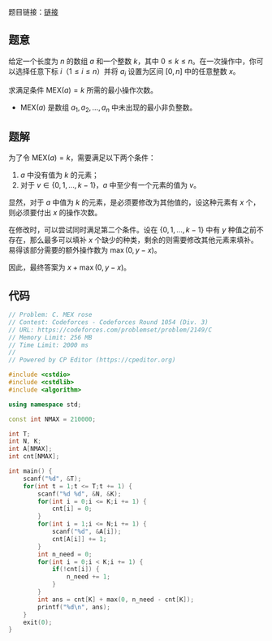 题目链接：[链接](https://codeforces.com/problemset/problem/2149/C)

## 题意

给定一个长度为 $n$ 的数组 $a$ 和一个整数 $k$，其中 $0 \leq k \leq n$。在一次操作中，你可以选择任意下标 $i$（$1 \leq i \leq n$）并将 $a_i$ 设置为区间 $[0, n]$ 中的任意整数 $x$。

求满足条件 $\text{MEX}(a) = k$ 所需的最小操作次数。

* $\text{MEX}(a)$ 是数组 $a_1, a_2, \dots, a_n$ 中未出现的最小非负整数。

## 题解

为了令 $\text{MEX}(a) = k$，需要满足以下两个条件：

1. $a$ 中没有值为 $k$ 的元素；
2. 对于 $v \in \{0, 1, \dots, k - 1\}$，$a$ 中至少有一个元素的值为 $v$。

显然，对于 $a$ 中值为 $k$ 的元素，是必须要修改为其他值的，设这种元素有 $x$ 个，则必须要付出 $x$ 的操作次数。

在修改时，可以尝试同时满足第二个条件。设在 $\{0, 1, \dots, k - 1\}$ 中有 $y$ 种值之前不存在，那么最多可以填补 $x$ 个缺少的种类，剩余的则需要修改其他元素来填补。易得该部分需要的额外操作数为 $\max(0, y - x)$。

因此，最终答案为 $x + \max(0, y - x)$。

## 代码

```cpp
// Problem: C. MEX rose
// Contest: Codeforces - Codeforces Round 1054 (Div. 3)
// URL: https://codeforces.com/problemset/problem/2149/C
// Memory Limit: 256 MB
// Time Limit: 2000 ms
// 
// Powered by CP Editor (https://cpeditor.org)

#include <cstdio>
#include <cstdlib>
#include <algorithm>

using namespace std;

const int NMAX = 210000;

int T;
int N, K;
int A[NMAX];
int cnt[NMAX];

int main() {
	scanf("%d", &T);
	for(int t = 1;t <= T;t += 1) {
		scanf("%d %d", &N, &K);
		for(int i = 0;i <= K;i += 1) {
			cnt[i] = 0;
		}
		for(int i = 1;i <= N;i += 1) {
			scanf("%d", &A[i]);
			cnt[A[i]] += 1;
		}
		int n_need = 0;
		for(int i = 0;i < K;i += 1) {
			if(!cnt[i]) {
				n_need += 1;
			}
		}
		int ans = cnt[K] + max(0, n_need - cnt[K]);
		printf("%d\n", ans);
	}
	exit(0);
}
```